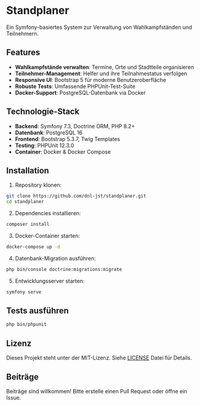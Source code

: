 # Standplaner

Ein Symfony-basiertes System zur Verwaltung von Wahlkampfständen und Teilnehmern.

## Features

- **Wahlkampfstände verwalten**: Termine, Orte und Stadtteile organisieren
- **Teilnehmer-Management**: Helfer und ihre Teilnahmestatus verfolgen
- **Responsive UI**: Bootstrap 5 für moderne Benutzeroberfläche
- **Robuste Tests**: Umfassende PHPUnit-Test-Suite
- **Docker-Support**: PostgreSQL-Datenbank via Docker

## Technologie-Stack

- **Backend**: Symfony 7.3, Doctrine ORM, PHP 8.2+
- **Datenbank**: PostgreSQL 16
- **Frontend**: Bootstrap 5.3.7, Twig Templates
- **Testing**: PHPUnit 12.3.0
- **Container**: Docker & Docker Compose

## Installation

1. Repository klonen:
```bash
git clone https://github.com/dnl-jst/standplaner.git
cd standplaner
```

2. Dependencies installieren:
```bash
composer install
```

3. Docker-Container starten:
```bash
docker-compose up -d
```

4. Datenbank-Migration ausführen:
```bash
php bin/console doctrine:migrations:migrate
```

5. Entwicklungsserver starten:
```bash
symfony serve
```

## Tests ausführen

```bash
php bin/phpunit
```

## Lizenz

Dieses Projekt steht unter der MIT-Lizenz. Siehe [LICENSE](LICENSE) Datei für Details.

## Beiträge

Beiträge sind willkommen! Bitte erstelle einen Pull Request oder öffne ein Issue.
